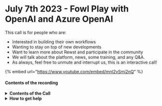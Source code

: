 # July 7th 2023 - Fowl Play with OpenAI and Azure OpenAI

This call is for people who are:

* Interested in building their own workflows
* Wanting to stay on top of new developments
* Want to learn more about Rewst and participate in the community
* We will talk about the platform, news, some training, and any Q\&A.
* As always, feel free to unmute and interrupt us, this is an interactive call!

{% embed url="https://www.youtube.com/embed/mnl2vSmi2nQ" %}

#### Contents of the recording

<details>

<summary><strong>Contents of the Call</strong></summary>

In this call, we cover the following:

* Nick Provides Dev Updates
* Eddie fills in for Brandon again to provide Cluck-U Updates
* Tim asks for testers for an OpenAI crate that assigns tickets to techs based on skill level
* Brandon from eTop demos his workflow to automate on-site requests
* Do you put cereal or milk in the bowl first?

</details>

<details>

<summary><strong>How to get help</strong></summary>

Resources:

* Getting Started: [https://docs.rewst.help/cluck-university/getting-started](https://docs.rewst.help/cluck-university/getting-started)
* Rewst Foundations Training: [https://docs.rewst.help/cluck-university/rewst-foundations-10x](https://docs.rewst.help/cluck-university/rewst-foundations-10x)
* Chat (Discord): [https://discord.gg/rewst](https://discord.gg/rewst)
  * Private #\{{ msp \}} channel
  * \#the-kewp
* Email to create Tickets: [the\_roc@rewst.io](mailto:the\_roc@rewst.io)

Cluck U Sign-ups:

* All 100 Series Courses are now available: [https://calendly.com/cluck-u/](https://calendly.com/cluck-u/)

Feature + Integration Requests: [https://rewst.canny.io](https://rewst.canny.io)

</details>
